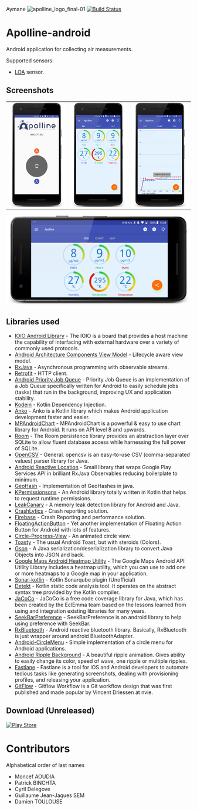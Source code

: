 Aymane
![apolline_logo_final-01](https://user-images.githubusercontent.com/22281426/36351313-1bac8b88-14a8-11e8-90f4-de41287cd1e9.png)
[![Build Status](https://travis-ci.org/Apolline-Lille/apolline-android.svg?branch=master)](https://travis-ci.org/Apolline-Lille/apolline-android)
# Apolline-android
Android application for collecting air measurements.

Supported sensors:

 - [LOA](http://www-loa.univ-lille1.fr/) sensor.

## Screenshots
| | | |
|:-------------------------:|:-------------------------:|:-------------------------:|
|<img width="1604" alt="screenshot_01" src="assets/1.png">|<img width="1604" alt="screenshot_02" src="assets/2.png">|<img width="1604" alt="screenshot_03" src="assets/3.png">|

![screenshot_04](assets/4.png)


## Libraries used
 * [IOIO Android Library](https://github.com/ytai/ioio) - The IOIO is a board that provides a host machine the capability of interfacing with external hardware over a variety of commonly used protocols.
 * [Android Architecture Components View Model](https://developer.android.com/topic/libraries/architecture/viewmodel.html) - Lifecycle aware view model.
 * [RxJava](https://github.com/ReactiveX/RxJava) - Asynchronous programming with observable streams.
 * [Retrofit](http://square.github.io/retrofit/) - HTTP client.
 * [Android Priority Job Queue](https://github.com/yigit/android-priority-jobqueue) - Priority Job Queue is an implementation of a Job Queue specifically written for Android to easily schedule jobs (tasks) that run in the background, improving UX and application stability.
 * [Kodein](https://salomonbrys.github.io/Kodein/) - Kotlin Dependency Injection.
 * [Anko](https://github.com/Kotlin/anko) - Anko is a Kotlin library which makes Android application development faster and easier.
 * [MPAndroidChart](https://github.com/PhilJay/MPAndroidChart) - MPAndroidChart is a powerful & easy to use chart library for Android. It runs on API level 8 and upwards.
 * [Room](https://developer.android.com/topic/libraries/architecture/room.html) - The Room persistence library provides an abstraction layer over SQLite to allow fluent database access while harnessing the full power of SQLite.
 * [OpenCSV](opencsv.sourceforge.net) - General. opencsv is an easy-to-use CSV (comma-separated values) parser library for Java.
 * [Android Reactive Location](https://github.com/mcharmas/Android-ReactiveLocation) - Small library that wraps Google Play Services API in brilliant RxJava Observables reducing boilerplate to minimum.
 * [GeoHash](https://github.com/kungfoo/geohash-java) - Implementation of GeoHashes in java.
 * [KPermissionsons](https://github.com/Fondesa/KPermissions) - An Android library totally written in Kotlin that helps to request runtime permissions. 
 * [LeakCanary](https://github.com/square/leakcanary) - A memory leak detection library for Android and Java.
 * [CrashLytics](https://try.crashlytics.com/) - Crash reporting solution.
 * [Firebase](https://firebase.google.com/docs/crash/) - Crash Reporting and performance solution.
 * [FloatingActionButton](https://github.com/Clans/FloatingActionButton) - Yet another implementation of Floating Action Button for Android with lots of features.
 * [Circle-Progress-View](https://github.com/jakob-grabner/Circle-Progress-View) - An animated circle view.
 * [Toasty](https://github.com/GrenderG/Toasty) - The usual Android Toast, but with steroids (Colors).
 * [Gson](https://github.com/google/gson) - A Java serialization/deserialization library to convert Java Objects into JSON and back.
 * [Google Maps Android Heatmap Utility](https://developers.google.com/maps/documentation/android-api/utility/heatmap) - The Google Maps Android API Utility Library includes a heatmap utility, which you can use to add one or more heatmaps to a Google map in your application.
 * [Sonar-kotlin](https://github.com/arturbosch/sonar-kotlin) - Kotlin Sonarqube plugin (Unofficial)
 * [Detekt](https://github.com/arturbosch/detekt) - Kotlin static code analysis tool. It operates on the abstract syntax tree provided by the Kotlin compiler.
 * [JaCoCo](http://www.eclemma.org/jacoco/) - JaCoCo is a free code coverage library for Java, which has been created by the EclEmma team based on the lessons learned from using and integration existing libraries for many years.
 * [SeekBarPreference](https://github.com/x1306e6d/SeekBarPreference) - SeekBarPreference is an android library to help using preference with SeekBar.
 * [RxBluetooth](https://github.com/IvBaranov/RxBluetooth) - Android reactive bluetooth library. Basically, RxBluetooth is just wrapper around android BluetoothAdapter.
 * [Android-CircleMenu](https://github.com/szugyi/Android-CircleMenu) - Simple implementation of a circle menu for Android applications.
 * [Android Ripple Background](https://github.com/skyfishjy/android-ripple-background) - A beautiful ripple animation. Gives ability to easily change its color, speed of wave, one ripple or multiple ripples.
 * [Fastlane](https://github.com/fastlane/fastlane) - Fastlane is a tool for iOS and Android developers to automate tedious tasks like generating screenshots, dealing with provisioning profiles, and releasing your application.
 * [GitFlow](http://nvie.com/posts/a-successful-git-branching-model/) - Gitflow Workflow is a Git workflow design that was first published and made popular by Vincent Driessen at nvie.
## Download (Unreleased)

<a href="https://play.google.com/store/apps/details?id=science.apolline"> <img src="https://storage.googleapis.com/support-kms-prod/9DB3D190FD6DC8155EEDBCDEB4942128BE6B" alt="Play Store" width="200" height="60"></a>

# Contributors

Alphabetical order of last names

* Moncef AOUDIA
* Patrick BINCHTA
* Cyril Delegove
* Guillaume Jean-Jaques SEM
* Damien TOULOUSE
 
 
 
 
 
 
 
 
 
 
 
